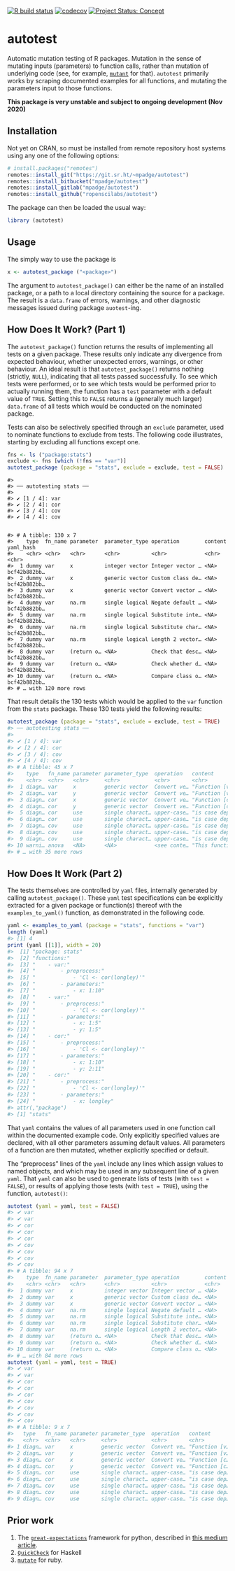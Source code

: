 <!-- README.md is generated from README.Rmd. Please edit that file -->
<!-- badges: start -->

[![R build
status](https://github.com/ropenscilabs/autotest/workflows/R-CMD-check/badge.svg)](https://github.com/ropenscilabs/autotest/actions?query=workflow%3AR-CMD-check)
[![codecov](https://codecov.io/gh/ropenscilabs/autotest/branch/master/graph/badge.svg)](https://codecov.io/gh/ropenscilabs/autotest)
[![Project Status:
Concept](https://www.repostatus.org/badges/latest/concept.svg)](https://www.repostatus.org/#concept)
<!-- badges: end -->

autotest
========

Automatic mutation testing of R packages. Mutation in the sense of
mutating inputs (parameters) to function calls, rather than mutation of
underlying code (see, for example,
[`mutant`](https://github.com/ropensci/mutant) for that). `autotest`
primarily works by scraping documented examples for all functions, and
mutating the parameters input to those functions.

**This package is very unstable and subject to ongoing development (Nov
2020)**

Installation
------------

Not yet on CRAN, so must be installed from remote repository host
systems using any one of the following options:

``` r
# install.packages("remotes")
remotes::install_git("https://git.sr.ht/~mpadge/autotest")
remotes::install_bitbucket("mpadge/autotest")
remotes::install_gitlab("mpadge/autotest")
remotes::install_github("ropenscilabs/autotest")
```

The package can then be loaded the usual way:

``` r
library (autotest)
```

Usage
-----

The simply way to use the package is

``` r
x <- autotest_package ("<package>")
```

The argument to `autotest_package()` can either be the name of an
installed package, or a path to a local directory containing the source
for a package. The result is a `data.frame` of errors, warnings, and
other diagnostic messages issued during package `auotest`-ing.

How Does It Work? (Part 1)
--------------------------

The `autotest_package()` function returns the results of implementing
all tests on a given package. These results only indicate any divergence
from expected behaviour, whether unexpected errors, warnings, or other
behaviour. An ideal result is that `autotest_package()` returns nothing
(strictly, `NULL`), indicating that all tests passed successfully. To see
which tests were performed, or to see which tests would be performed
prior to actually running them, the function has a `test` parameter with
a default value of `TRUE`. Setting this to `FALSE` returns a (generally
much larger) `data.frame` of all tests which would be conducted on the
nominated package.

Tests can also be selectively specified through an `exclude` parameter,
used to nominate functions to exclude from tests. The following code
illustrates, starting by excluding all functions except one.

``` r
fns <- ls ("package:stats")
exclude <- fns [which (!fns == "var")]
autotest_package (package = "stats", exclude = exclude, test = FALSE)
```

    #> 
    #> ── autotesting stats ──
    #> 
    #> ✔ [1 / 4]: var
    #> ✔ [2 / 4]: cor
    #> ✔ [3 / 4]: cov
    #> ✔ [4 / 4]: cov


    #> # A tibble: 130 x 7
    #>    type  fn_name parameter  parameter_type operation        content yaml_hash   
    #>    <chr> <chr>   <chr>      <chr>          <chr>            <chr>   <chr>       
    #>  1 dummy var     x          integer vector Integer vector … <NA>    bcf42b882bb…
    #>  2 dummy var     x          generic vector Custom class de… <NA>    bcf42b882bb…
    #>  3 dummy var     x          generic vector Convert vector … <NA>    bcf42b882bb…
    #>  4 dummy var     na.rm      single logical Negate default … <NA>    bcf42b882bb…
    #>  5 dummy var     na.rm      single logical Substitute inte… <NA>    bcf42b882bb…
    #>  6 dummy var     na.rm      single logical Substitute char… <NA>    bcf42b882bb…
    #>  7 dummy var     na.rm      single logical Length 2 vector… <NA>    bcf42b882bb…
    #>  8 dummy var     (return o… <NA>           Check that desc… <NA>    bcf42b882bb…
    #>  9 dummy var     (return o… <NA>           Check whether d… <NA>    bcf42b882bb…
    #> 10 dummy var     (return o… <NA>           Compare class o… <NA>    bcf42b882bb…
    #> # … with 120 more rows

That result details the 130 tests which would be applied to the `var`
function from the `stats` package. These 130 tests yield the following
results:

``` r
autotest_package (package = "stats", exclude = exclude, test = TRUE)
#> ── autotesting stats ──
#> 
#> ✔ [1 / 4]: var
#> ✔ [2 / 4]: cor
#> ✔ [3 / 4]: cov
#> ✔ [4 / 4]: cov
#> # A tibble: 45 x 7
#>    type   fn_name parameter parameter_type  operation   content       yaml_hash 
#>    <chr>  <chr>   <chr>     <chr>           <chr>       <chr>         <chr>     
#>  1 diagn… var     x         generic vector  Convert ve… "Function [v… bcf42b882…
#>  2 diagn… var     y         generic vector  Convert ve… "Function [v… bcf42b882…
#>  3 diagn… cor     x         generic vector  Convert ve… "Function [c… bcf42b882…
#>  4 diagn… cor     y         generic vector  Convert ve… "Function [c… bcf42b882…
#>  5 diagn… cor     use       single charact… upper-case… "is case dep… bcf42b882…
#>  6 diagn… cor     use       single charact… upper-case… "is case dep… 4e21cddac…
#>  7 diagn… cov     use       single charact… upper-case… "is case dep… 4e21cddac…
#>  8 diagn… cov     use       single charact… upper-case… "is case dep… 8dc19144c…
#>  9 diagn… cov     use       single charact… upper-case… "is case dep… 87d5da3d7…
#> 10 warni… anova   <NA>      <NA>            <see conte… "This functi… <NA>      
#> # … with 35 more rows
```

How Does It Work (Part 2)
-------------------------

The tests themselves are controlled by `yaml` files, internally
generated by calling `autotest_package()`. These `yaml` test
specifications can be explicitly extracted for a given package or
function(s) thereof with the `examples_to_yaml()` function, as
demonstrated in the following code.

``` r
yaml <- examples_to_yaml (package = "stats", functions = "var")
length (yaml)
#> [1] 4
print (yaml [[1]], width = 20)
#>  [1] "package: stats"                    
#>  [2] "functions:"                        
#>  [3] "    - var:"                        
#>  [4] "        - preprocess:"             
#>  [5] "            - 'Cl <- cor(longley)'"
#>  [6] "        - parameters:"             
#>  [7] "            - x: 1:10"             
#>  [8] "    - var:"                        
#>  [9] "        - preprocess:"             
#> [10] "            - 'Cl <- cor(longley)'"
#> [11] "        - parameters:"             
#> [12] "            - x: 1:5"              
#> [13] "            - y: 1:5"              
#> [14] "    - cor:"                        
#> [15] "        - preprocess:"             
#> [16] "            - 'Cl <- cor(longley)'"
#> [17] "        - parameters:"             
#> [18] "            - x: 1:10"             
#> [19] "            - y: 2:11"             
#> [20] "    - cor:"                        
#> [21] "        - preprocess:"             
#> [22] "            - 'Cl <- cor(longley)'"
#> [23] "        - parameters:"             
#> [24] "            - x: longley"          
#> attr(,"package")
#> [1] "stats"
```

That `yaml` contains the values of all parameters used in one function
call within the documented example code. Only explicitly specified
values are declared, with all other parameters assuming default values.
All parameters of a function are then mutated, whether explicitly
specified or default.

The “preprocess” lines of the `yaml` include any lines which assign
values to named objects, and which may be used in any subsequent line of
a given `yaml`. That `yaml` can also be used to generate lists of tests
(with `test = FALSE`), or results of applying those tests (with
`test = TRUE`), using the function, `autotest()`:

``` r
autotest (yaml = yaml, test = FALSE)
#> ✔ var
#> ✔ var
#> ✔ cor
#> ✔ cor
#> ✔ cor
#> ✔ cov
#> ✔ cov
#> ✔ cov
#> ✔ cov
#> # A tibble: 94 x 7
#>    type  fn_name parameter  parameter_type operation        content yaml_hash   
#>    <chr> <chr>   <chr>      <chr>          <chr>            <chr>   <chr>       
#>  1 dummy var     x          integer vector Integer vector … <NA>    bcf42b882bb…
#>  2 dummy var     x          generic vector Custom class de… <NA>    bcf42b882bb…
#>  3 dummy var     x          generic vector Convert vector … <NA>    bcf42b882bb…
#>  4 dummy var     na.rm      single logical Negate default … <NA>    bcf42b882bb…
#>  5 dummy var     na.rm      single logical Substitute inte… <NA>    bcf42b882bb…
#>  6 dummy var     na.rm      single logical Substitute char… <NA>    bcf42b882bb…
#>  7 dummy var     na.rm      single logical Length 2 vector… <NA>    bcf42b882bb…
#>  8 dummy var     (return o… <NA>           Check that desc… <NA>    bcf42b882bb…
#>  9 dummy var     (return o… <NA>           Check whether d… <NA>    bcf42b882bb…
#> 10 dummy var     (return o… <NA>           Compare class o… <NA>    bcf42b882bb…
#> # … with 84 more rows
autotest (yaml = yaml, test = TRUE)
#> ✔ var
#> ✔ var
#> ✔ cor
#> ✔ cor
#> ✔ cor
#> ✔ cov
#> ✔ cov
#> ✔ cov
#> ✔ cov
#> # A tibble: 9 x 7
#>   type   fn_name parameter parameter_type  operation   content       yaml_hash  
#>   <chr>  <chr>   <chr>     <chr>           <chr>       <chr>         <chr>      
#> 1 diagn… var     x         generic vector  Convert ve… "Function [v… bcf42b882b…
#> 2 diagn… var     y         generic vector  Convert ve… "Function [v… bcf42b882b…
#> 3 diagn… cor     x         generic vector  Convert ve… "Function [c… bcf42b882b…
#> 4 diagn… cor     y         generic vector  Convert ve… "Function [c… bcf42b882b…
#> 5 diagn… cor     use       single charact… upper-case… "is case dep… bcf42b882b…
#> 6 diagn… cor     use       single charact… upper-case… "is case dep… 4e21cddacf…
#> 7 diagn… cov     use       single charact… upper-case… "is case dep… 4e21cddacf…
#> 8 diagn… cov     use       single charact… upper-case… "is case dep… 8dc19144c4…
#> 9 diagn… cov     use       single charact… upper-case… "is case dep… 87d5da3d7a…
```

Prior work
----------

1.  The
    [`great-expectations`](https://github.com/great-expectations/great_expectations)
    framework for python, described in [this medium
    article](https://medium.com/@expectgreatdata/down-with-pipeline-debt-introducing-great-expectations-862ddc46782a).
2.  [`QuickCheck`](https://hackage.haskell.org/package/QuickCheck) for
    Haskell
3.  [`mutate`](https://github.com/mbj/mutant) for ruby.
